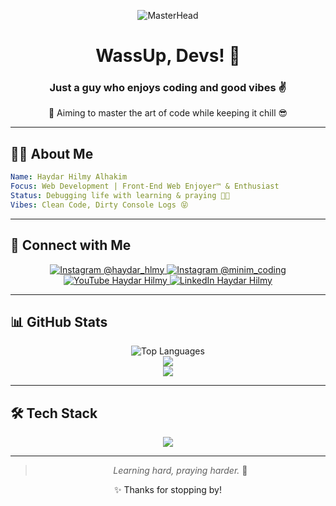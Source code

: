 <div align="center">

![MasterHead](https://media.giphy.com/media/v1.Y2lkPTc5MGI3NjExOTY0MGVwc25namJ2OGhzdXNvb2ZpcjlvZTBxbWMzM2MzZGY4ZHI5ZCZlcD12MV9pbnRlcm5hbF9naWZfYnlfaWQmY3Q9Zw/qgQUggAC3Pfv687qPC/giphy.gif)

# WassUp, Devs! 👋  
### Just a guy who enjoys coding and good vibes ✌️  

🎯 Aiming to master the art of code while keeping it chill 😎

</div>

---

## 👨‍💻 About Me
```yaml
Name: Haydar Hilmy Alhakim
Focus: Web Development | Front-End Web Enjoyer™ & Enthusiast
Status: Debugging life with learning & praying 🌱✨
Vibes: Clean Code, Dirty Console Logs 😝
```

---

## 🔗 Connect with Me

<p align="center">
  <a href="https://instagram.com/haydar_hlmy" target="_blank">
    <img src="https://img.shields.io/badge/@haydar_hlmy-E4405F?style=for-the-badge&logo=instagram&logoColor=white" alt="Instagram @haydar_hlmy" />
  </a>
  <a href="https://instagram.com/minim_coding" target="_blank">
    <img src="https://img.shields.io/badge/@minim_coding-E4405F?style=for-the-badge&logo=instagram&logoColor=white" alt="Instagram @minim_coding" />
  </a>
  <a href="https://www.youtube.com/@haydarhilmy1913" target="_blank">
    <img src="https://img.shields.io/badge/@haydarhilmy1913-FF0000?style=for-the-badge&logo=youtube&logoColor=white" alt="YouTube Haydar Hilmy" />
  </a>
  <a href="https://www.linkedin.com/in/haydar-hilmy-alhakim-914161206/" target="_blank">
    <img src="https://img.shields.io/badge/Haydar_Hilmy-0077B5?style=for-the-badge&logo=linkedin&logoColor=white" alt="LinkedIn Haydar Hilmy" />
  </a>
</p>

---

## 📊 GitHub Stats

<p align="center">
  <img src="https://github-readme-stats.vercel.app/api/top-langs/?username=haydar-hilmy&layout=compact&theme=tokyonight&hide_border=true" alt="Top Languages" />
  <br>
  <img src="https://streak-stats.demolab.com?user=haydar-hilmy&theme=tokyonight&hide_border=true" />
  <br>
  <img src="https://github-readme-activity-graph.vercel.app/graph?username=haydar-hilmy&theme=tokyo-night&hide_border=true&area=true&custom_title=My%20Contribution%20Graph" />
</p>

---

## 🛠️ Tech Stack

<p align="center">
  <img src="https://skillicons.dev/icons?i=html,css,js,react,tailwind,nodejs,express,php,firebase,mongodb,mysql,supabase,git,npm,pnpm,vercel,netlify" />
</p>

---

<div align="center">
  
> *Learning hard, praying harder.* 🙌  
  
✨ Thanks for stopping by!

</div>
